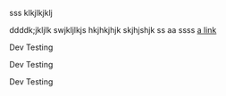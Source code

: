 sss
klkjlkjklj

ddddk;jkljlk
swjkljlkjs
hkjhkjhjk
skjhjshjk
ss
aa
ssss
[ a link ](https://www.example.com/)

Dev Testing

Dev Testing

Dev Testing

